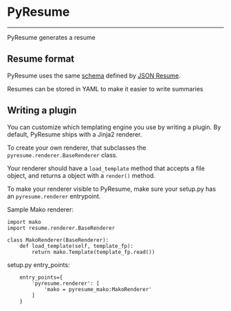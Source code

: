 # PyResume
---
PyResume generates a resume

## Resume format
PyResume uses the same [schema](https://jsonresume.org/schema/) defined by [JSON Resume](https://jsonresume.org/).

Resumes can be stored in YAML to make it easier to write summaries

## Writing a plugin
You can customize which templating engine you use by writing a plugin. By default, PyResume ships with a Jinja2 renderer.

To create your own renderer, that subclasses the `pyresume.renderer.BaseRenderer` class.

Your renderer should have a `load_template` method that accepts a file object, and returns a object with a `render()` method.

To make your renderer visible to PyResume, make sure your setup.py has an `pyresume.renderer` entrypoint.

Sample Mako renderer:

```
import mako
import resume.renderer.BaseRenderer

class MakoRenderer(BaseRenderer):
	def load_template(self, template_fp):
		return mako.Template(template_fp.read())

```

setup.py entry_points:

```
    entry_points={
        'pyresume.renderer': [
            'mako = pyresume_mako:MakoRenderer'
        ]
    }
```
